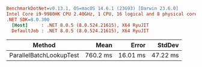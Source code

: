 ``` ini

BenchmarkDotNet=v0.13.1, OS=macOS 14.6.1 (23G93) [Darwin 23.6.0]
Intel Core i9-9980HK CPU 2.40GHz, 1 CPU, 16 logical and 8 physical cores
.NET SDK=8.0.300
  [Host]     : .NET 8.0.5 (8.0.524.21615), X64 RyuJIT
  DefaultJob : .NET 8.0.5 (8.0.524.21615), X64 RyuJIT


```
|                  Method |     Mean |    Error |   StdDev |
|------------------------ |---------:|---------:|---------:|
| ParallelBatchLookupTest | 760.2 ms | 16.01 ms | 47.22 ms |
